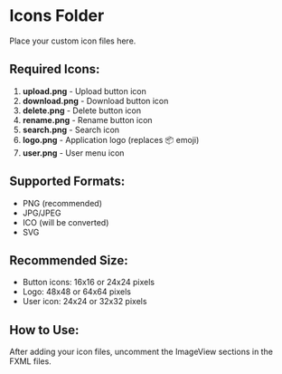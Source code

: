 # Icons Folder

Place your custom icon files here.

## Required Icons:

1. **upload.png** - Upload button icon
2. **download.png** - Download button icon
3. **delete.png** - Delete button icon
4. **rename.png** - Rename button icon
5. **search.png** - Search icon
6. **logo.png** - Application logo (replaces 📦 emoji)
7. **user.png** - User menu icon

## Supported Formats:
- PNG (recommended)
- JPG/JPEG
- ICO (will be converted)
- SVG

## Recommended Size:
- Button icons: 16x16 or 24x24 pixels
- Logo: 48x48 or 64x64 pixels
- User icon: 24x24 or 32x32 pixels

## How to Use:
After adding your icon files, uncomment the ImageView sections in the FXML files.
